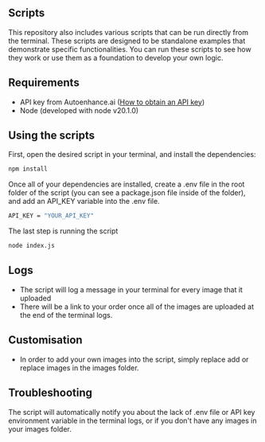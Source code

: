## Scripts

This repository also includes various scripts that can be run directly from the terminal. These scripts are designed to be standalone examples that demonstrate specific functionalities. You can run these scripts to see how they work or use them as a foundation to develop your own logic.

## Requirements

-   API key from Autoenhance.ai ([How to obtain an API key](https://autoenhance-ai.gitbook.io/autoenhance.ai-v2/getting-started/obtaining-an-api-key))
-   Node (developed with node v20.1.0)

## Using the scripts

First, open the desired script in your terminal, and install the dependencies:

```bash
npm install
```

Once all of your dependencies are installed, create a .env file in the root folder of the script (you can see a package.json file inside of the folder),
and add an API_KEY variable into the .env file.

```bash
API_KEY = "YOUR_API_KEY"
```

The last step is running the script

```bash
node index.js
```

## Logs

-   The script will log a message in your terminal for every image that it uploaded
-   There will be a link to your order once all of the images are uploaded at the end of the terminal logs.

## Customisation

-   In order to add your own images into the script, simply replace add or replace images in the images folder.

## Troubleshooting

The script will automatically notify you about the lack of .env file or API key environment variable in the terminal logs, or if you don't have any images in your images folder.
